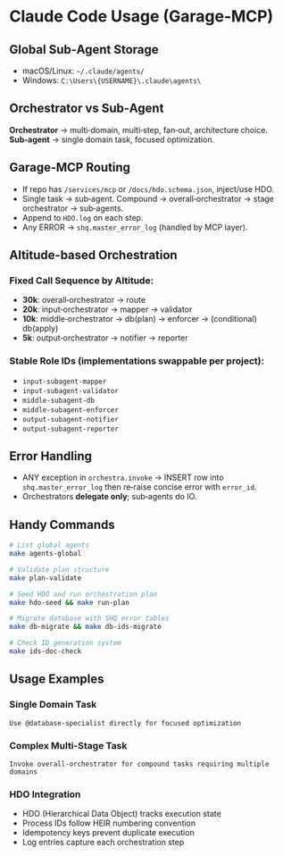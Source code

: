 # Claude Code Usage (Garage‑MCP)

## Global Sub‑Agent Storage
- macOS/Linux: `~/.claude/agents/`
- Windows: `C:\Users\{USERNAME}\.claude\agents\`

## Orchestrator vs Sub‑Agent
**Orchestrator** → multi‑domain, multi‑step, fan‑out, architecture choice.  
**Sub‑agent** → single domain task, focused optimization.

## Garage‑MCP Routing
- If repo has `/services/mcp` or `/docs/hdo.schema.json`, inject/use HDO.
- Single task → sub‑agent. Compound → overall‑orchestrator → stage orchestrator → sub‑agents.
- Append to `HDO.log` on each step.
- Any ERROR → `shq.master_error_log` (handled by MCP layer).

## Altitude-based Orchestration

### Fixed Call Sequence by Altitude:
- **30k**: overall‑orchestrator → route
- **20k**: input‑orchestrator → mapper → validator  
- **10k**: middle‑orchestrator → db(plan) → enforcer → (conditional) db(apply)
- **5k**: output‑orchestrator → notifier → reporter

### Stable Role IDs (implementations swappable per project):
- `input‑subagent‑mapper`
- `input‑subagent‑validator`
- `middle‑subagent‑db`
- `middle‑subagent‑enforcer`
- `output‑subagent‑notifier`
- `output‑subagent‑reporter`

## Error Handling
- ANY exception in `orchestra.invoke` → INSERT row into `shq.master_error_log` then re‑raise concise error with `error_id`.
- Orchestrators **delegate only**; sub‑agents do IO.

## Handy Commands
```bash
# List global agents
make agents-global

# Validate plan structure  
make plan-validate

# Seed HDO and run orchestration plan
make hdo-seed && make run-plan

# Migrate database with SHQ error tables
make db-migrate && make db-ids-migrate

# Check ID generation system
make ids-doc-check
```

## Usage Examples

### Single Domain Task
```
Use @database-specialist directly for focused optimization
```

### Complex Multi-Stage Task  
```
Invoke overall-orchestrator for compound tasks requiring multiple domains
```

### HDO Integration
- HDO (Hierarchical Data Object) tracks execution state
- Process IDs follow HEIR numbering convention
- Idempotency keys prevent duplicate execution
- Log entries capture each orchestration step